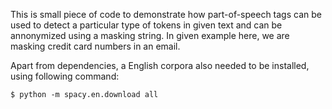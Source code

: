 
This is small piece of code to demonstrate how 
part-of-speech tags can be used to detect a
particular type of tokens in given text and can be annonymized
using a masking string. In given example here, we are masking
credit card numbers in an email. 


Apart from dependencies, a English corpora also needed to
be installed, using following command: 

	$ python -m spacy.en.download all
